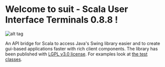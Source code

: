 # Welcome to suit - Scala User Interface Terminals 0.8.8 !

![alt tag](https://travis-ci.org/stevendobay/suit.svg)

An API bridge for Scala to access Java's Swing library easier and to create gui-based applications faster with rich client components. 
The library has been published with [LGPL v3.0 license](https://github.com/stevendobay/suit/blob/master/LICENSE).
For examples look at [the test classes](https://github.com/stevendobay/suit/tree/master/src/test/scala).
